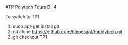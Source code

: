 #TP Polytech Tours DI-4

To switch to TP1

1. sudo apt-get install git
2. git clone https://github.com/hlepesant/tppolytech.git
3. git checkout TP1
